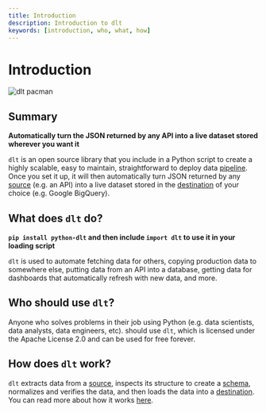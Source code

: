 ```yaml
---
title: Introduction
description: Introduction to dlt
keywords: [introduction, who, what, how]
---
```


# Introduction

![dlt pacman](/img/dlt-pacman.gif)

## Summary

**Automatically turn the JSON returned by any API into a live dataset stored wherever you want it**

`dlt` is an open source library that you include in a Python script to create a highly 
scalable, easy to maintain, straightforward to deploy data [pipeline](./general-usage/glossary.md#pipeline).
Once you set it up, it will then automatically turn JSON returned by any 
[source](./general-usage/glossary.md#source) (e.g. an API) into a live dataset stored in the 
[destination](./general-usage/glossary.md#destination) of your choice (e.g. Google BigQuery).

## What does `dlt` do?

**`pip install python-dlt` and then include `import dlt` to use it in your loading script**

`dlt` is used to automate fetching data for others, copying production data to somewhere else, putting data from an API into a database, getting data for dashboards that automatically refresh with new data, and more.

## Who should use `dlt`?

Anyone who solves problems in their job using Python (e.g. data scientists, data analysts, data engineers, etc). should use `dlt`, which is licensed under the Apache License 2.0 and can be used for free forever. 

## How does `dlt` work?

`dlt` extracts data from a [source](./general-usage/glossary.md#source), inspects its structure to create a [schema](./general-usage/glossary.md#schema), normalizes and verifies the data,
and then loads the data into a [destination](./general-usage/glossary.md#destination). 
You can read more about how it works [here](./how-dlt-works.md).